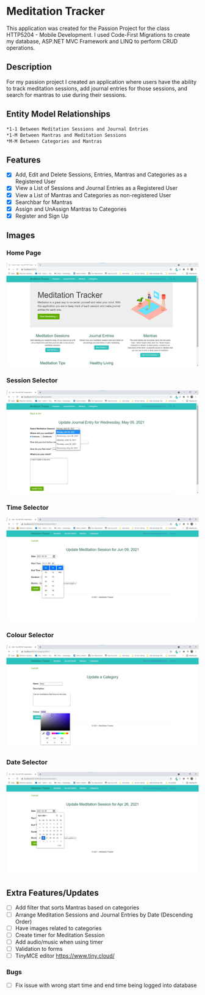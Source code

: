 # Meditation Tracker
This application was created for the Passion Project for the class HTTP5204 - Mobile Development. 
I used Code-First Migrations to create my database, ASP.NET MVC Framework and LINQ to perform 
CRUD operations.

## Description
For my passion project I created an application where users have the ability to track meditation sessions, 
add journal entries for those sessions, and search for mantras to use during their sessions.

## Entity Model Relationships
	*1-1 Between Meditation Sessions and Journal Entries
	*1-M Between Mantras and Meditation Sessions
	*M-M Between Categories and Mantras

## Features
- [X] Add, Edit and Delete Sessions, Entries, Mantras and Categories as a Registered User
- [X] View a List of Sessions and Journal Entries as a Registered User
- [X] View a List of Mantras and Categories as non-registered User
- [X] Searchbar for Mantras
- [X] Assign and UnAssign Mantras to Categories
- [X] Register and Sign Up

## Images
### Home Page
![Home Page](MediationApplication/Content/image/home.jpg)

### Session Selector
![Session Selector](MediationApplication/Content/image/session_selector.jpg)

### Time Selector
![Time Selector](MediationApplication/Content/image/time_selector.jpg)

### Colour Selector
![Colour Selector](MediationApplication/Content/image/colour_selector.jpg)

### Date Selector
![Date Selector](MediationApplication/Content/image/date_selection.jpg)

## Extra Features/Updates
- [ ] Add filter that sorts Mantras based on categories
- [ ] Arrange Meditation Sessions and Journal Entries by Date (Descending Order)
- [ ] Have images related to categories
- [ ] Create timer for Meditation Session
- [ ] Add audio/music when using timer
- [ ] Validation to forms
- [ ] TinyMCE editor https://www.tiny.cloud/

### Bugs 
- [ ] Fix issue with wrong start time and end time being logged into database
